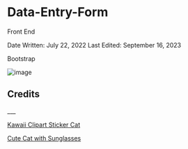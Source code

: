 # Data-Entry-Form

Front End

Date Written: July 22, 2022
Last Edited: September 16, 2023

Bootstrap

![image](https://user-images.githubusercontent.com/111858908/222716980-81fd2c75-5fcf-4d64-be48-a3350fd6d80a.png)

<h2>Credits</h2>
___

<a href="https://www.nicepng.com/maxp/u2e6e6y3w7a9q8e6/">Kawaii Clipart Sticker Cat</a>

<a href="https://www.freepik.com/premium-vector/draw-cute-cat-with-sunglasses_4394976.htm">Cute Cat with Sunglasses</a>
